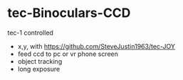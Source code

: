 # tec-Binoculars-CCD

tec-1 controlled 
* x,y, with https://github.com/SteveJustin1963/tec-JOY
* feed ccd to pc or vr phone screen
* object tracking
* long exposure
